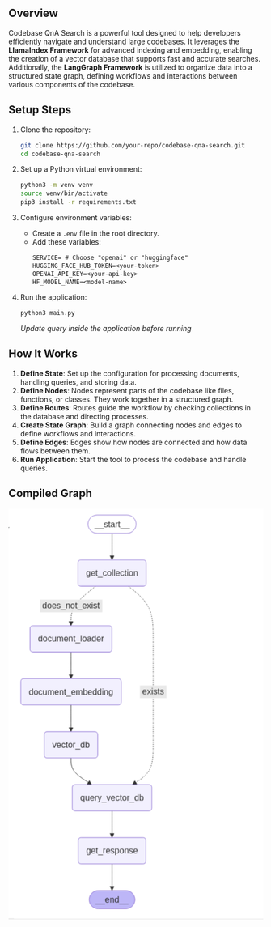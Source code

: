 ## Overview
Codebase QnA Search is a powerful tool designed to help developers efficiently navigate and understand large codebases. It leverages the **LlamaIndex Framework** for advanced indexing and embedding, enabling the creation of a vector database that supports fast and accurate searches. Additionally, the **LangGraph Framework** is utilized to organize data into a structured state graph, defining workflows and interactions between various components of the codebase.

## Setup Steps
1. Clone the repository:
    ```bash
    git clone https://github.com/your-repo/codebase-qna-search.git
    cd codebase-qna-search
    ```

2. Set up a Python virtual environment:
    ```bash
    python3 -m venv venv
    source venv/bin/activate
    pip3 install -r requirements.txt 
    ```

3. Configure environment variables:
    - Create a `.env` file in the root directory.
    - Add these variables:
      ```
      SERVICE= # Choose "openai" or "huggingface"
      HUGGING_FACE_HUB_TOKEN=<your-token>
      OPENAI_API_KEY=<your-api-key>
      HF_MODEL_NAME=<model-name>
      ```

4. Run the application:
    ```bash
    python3 main.py
    ```
    *Update query inside the application before running*

## How It Works
1. **Define State**: Set up the configuration for processing documents, handling queries, and storing data.
2. **Define Nodes**: Nodes represent parts of the codebase like files, functions, or classes. They work together in a structured graph.
3. **Define Routes**: Routes guide the workflow by checking collections in the database and directing processes.
4. **Create State Graph**: Build a graph connecting nodes and edges to define workflows and interactions.
5. **Define Edges**: Edges show how nodes are connected and how data flows between them.
6. **Run Application**: Start the tool to process the codebase and handle queries.

## Compiled Graph
![Compiled Graph](docs/compiled_graph.png)


